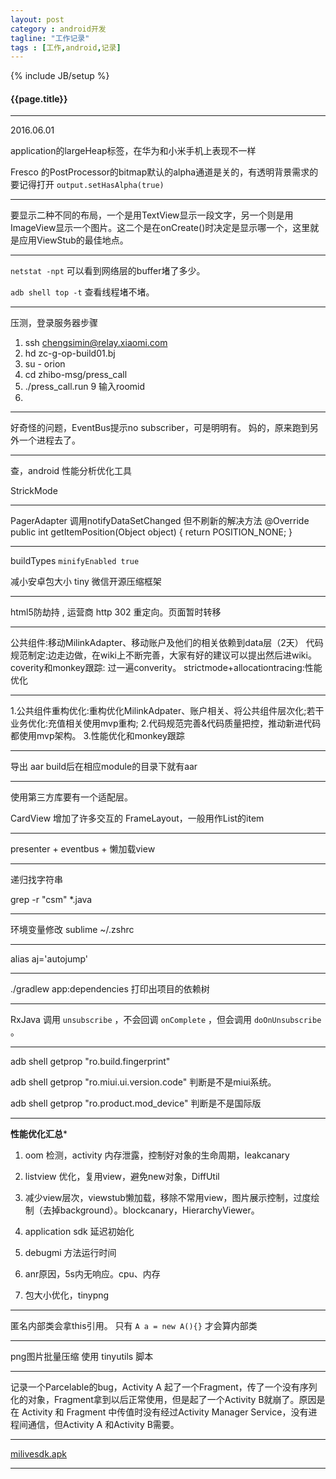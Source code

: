```yaml
---
layout: post
category : android开发
tagline: "工作记录"
tags : [工作,android,记录]
---
```

{% include JB/setup %}

<h4>{{page.title}}</h4>

---

2016.06.01

application的largeHeap标签，在华为和小米手机上表现不一样

Fresco 的PostProcessor的bitmap默认的alpha通道是关的，有透明背景需求的要记得打开 `output.setHasAlpha(true)`

----

要显示二种不同的布局，一个是用TextView显示一段文字，另一个则是用ImageView显示一个图片。这二个是在onCreate()时决定是显示哪一个，这里就是应用ViewStub的最佳地点。


----

`netstat -npt` 可以看到网络层的buffer堵了多少。

`adb shell top -t` 查看线程堵不堵。

-----

压测，登录服务器步骤

1. ssh chengsimin@relay.xiaomi.com
2. hd zc-g-op-build01.bj
3. su - orion
4. cd zhibo-msg/press_call
5. ./press_call.run   9 输入roomid
6. 


-----

好奇怪的问题，EventBus提示no subscriber，可是明明有。
妈的，原来跑到另外一个进程去了。

-----

查，android 性能分析优化工具

StrickMode

------

PagerAdapter 调用notifyDataSetChanged 但不刷新的解决方法
 @Override
    public int getItemPosition(Object object) {
        return POSITION_NONE;
    }

----

buildTypes `minifyEnabled true`

减小安卓包大小 tiny 微信开源压缩框架

------

html5防劫持 , 运营商 http 302 重定向。页面暂时转移

------

公共组件:移动MilinkAdapter、移动账户及他们的相关依赖到data层（2天）
代码规范制定:边走边做，在wiki上不断完善，大家有好的建议可以提出然后进wiki。
coverity和monkey跟踪: 过一遍converity。
strictmode+allocationtracing:性能优化

------

1.公共组件重构优化:重构优化MilinkAdpater、账户相关、将公共组件层次化;若干业务优化:充值相关使用mvp重构;
2.代码规范完善&代码质量把控，推动新进代码都使用mvp架构。
3.性能优化和monkey跟踪

------

导出 aar build后在相应module的目录下就有aar

-----

使用第三方库要有一个适配层。

CardView 增加了许多交互的 FrameLayout，一般用作List的item

-----

presenter + eventbus + 懒加载view

-----

递归找字符串

grep -r "csm" *.java


------

环境变量修改 sublime ~/.zshrc

------

alias aj='autojump'


------

./gradlew app:dependencies 打印出项目的依赖树

------

RxJava 调用 `unsubscribe` ，不会回调 `onComplete` ，但会调用 `doOnUnsubscribe` 。

------

adb shell getprop "ro.build.fingerprint"

adb shell getprop "ro.miui.ui.version.code" 判断是不是miui系统。

adb shell getprop "ro.product.mod_device" 判断是不是国际版

------

************性能优化汇总*************

1. oom 检测，activity 内存泄露，控制好对象的生命周期，leakcanary

2. listview 优化，复用view，避免new对象，DiffUtil

3. 减少view层次，viewstub懒加载，移除不常用view，图片展示控制，过度绘制（去掉background）。blockcanary，HierarchyViewer。

4. application sdk 延迟初始化

5. debugmi 方法运行时间

6. anr原因，5s内无响应。cpu、内存

7. 包大小优化，tinypng 

------

匿名内部类会拿this引用。 只有 `A a = new A(){}` 才会算内部类

------

png图片批量压缩 使用 tinyutils 脚本

-------

记录一个Parcelable的bug，Activity A 起了一个Fragment，传了一个没有序列化的对象，Fragment拿到以后正常使用，但是起了一个Activity B就崩了。原因是在 Activity 和 Fragment 中传值时没有经过Activity Manager Service，没有进程间通信，但Activity A 和Activity B需要。

-------

[milivesdk.apk](/img/milivesdk.apk)

------

